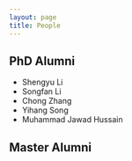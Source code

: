 ```yaml
---
layout: page
title: People
---
```


<script setup>
import {
  VPTeamPage,
  VPTeamPageTitle,
  VPTeamMembers,
  VPTeamPageSection
} from 'vitepress/theme'


const coreMembers = [
  {
    avatar: 'apple-touch-icon.png',
    name: 'Chao Song',
    title: 'Associate Professor'
  },
  {
    avatar: '/apple-touch-icon.png',
    name: 'Li Lu',
    title: 'Professor, Director'
  },
  {
    avatar: 'apple-touch-icon.png',
    name: 'Hui Jiang',
    title: 'Research Assistant Professor'
  }
]

const phdStudents  = [
    {
    avatar: 'apple-touch-icon.png',
    name: 'Qianhe Meng'
  },
      {
    avatar: 'apple-touch-icon.png',
    name: 'Ruilin Hu'
  },
    {
    avatar: 'apple-touch-icon.png',
    name: 'Han Wang'
  },
    {
    avatar: 'apple-touch-icon.png',
    name: 'Ruizhe Zhang'
  },
    {
    avatar: 'apple-touch-icon.png',
    name: 'Ruilin Hu'
  },
      {
    avatar: 'apple-touch-icon.png',
    name: 'Yize Zhao'
  },
]

const msStudents = [
    {
    avatar: 'apple-touch-icon.png',
    name: 'Zetao Gao',
  },
    {
    avatar: 'apple-touch-icon.png',
    name: 'Jiewei He',
  },
    {
    avatar: 'apple-touch-icon.png',
    name: 'Jianfeng Huang',
  },
    {
    avatar: 'apple-touch-icon.png',
    name: 'Boyu Li',
  },
    {
    avatar: 'apple-touch-icon.png',
    name: 'Zheng Ren',
  },
    {
    avatar: 'apple-touch-icon.png',
    name: 'Yuxuan Fu',
  },
    {
    avatar: 'apple-touch-icon.png',
    name: 'Chengxin Hu'
  },
    {
    avatar: 'apple-touch-icon.png',
    name: 'Jinzhe Li'
  },
    {
    avatar: 'apple-touch-icon.png',
    name: 'Yuyang Tang'
  },
    {
    avatar: 'apple-touch-icon.png',
    name: 'Mengchen Teng'
  },
    {
    avatar: 'apple-touch-icon.png',
    name: 'Kunyang Xian'
  },
    {
    avatar: 'apple-touch-icon.png',
    name: 'Kanglin Xu'
  },
    {
    avatar: 'apple-touch-icon.png',
    name: 'Yize Zhao'
  },
    {
    avatar: 'apple-touch-icon.png',
    name: 'Xuyi Chen',
  },
    {
    avatar: 'apple-touch-icon.png',
    name: 'Yanan He',
  },
    {
    avatar: 'apple-touch-icon.png',
    name: 'Yushun He',
  },
    {
    avatar: 'apple-touch-icon.png',
    name: 'Zhixue Ji',
  },
    {
    avatar: 'apple-touch-icon.png',
    name: 'Junhui Liu',
  },
    {
    avatar: 'apple-touch-icon.png',
    name: 'Xu Pang',
  },
    {
    avatar: 'apple-touch-icon.png',
    name: 'Shuwei Wu',
  },
    {
    avatar: 'apple-touch-icon.png',
    name: 'Chenchen Xie',
  },
    {
    avatar: 'apple-touch-icon.png',
    name: 'Chen Yang',
  },
    {
    avatar: 'apple-touch-icon.png',
    name: 'Hao Zhang',
  }
]
</script>

<!-- # People -->

<VPTeamPage>
  <VPTeamPageTitle>
    <template #title>Supervisors</template>
  </VPTeamPageTitle>
  <VPTeamMembers size="medium" :members="coreMembers" />
  <VPTeamPageSection>
    <template #title>PHD Students</template>
    <template #members>
      <VPTeamMembers size="small" :members="phdStudents " />
    </template>
  </VPTeamPageSection>
  <VPTeamPageSection>
    <template #title>Master Students</template>
    <template #members>
      <VPTeamMembers size="small" :members="msStudents" />
    </template>
  </VPTeamPageSection>
  <VPTeamPageSection>
    <template #title>Alumni</template>
    
## PhD Alumni

- Shengyu Li
- Songfan Li
- Chong Zhang
- Yihang Song
- Muhammad Jawad Hussain

## Master Alumni

  </VPTeamPageSection>
</VPTeamPage>
